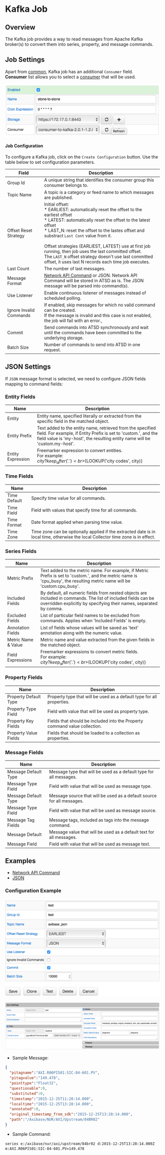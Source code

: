 # Kafka Job

## Overview

The Kafka job provides a way to read messages from Apache Kafka broker(s) to convert them into series, property, and message commands.

## Job Settings

Apart from [common](../job-generic.md), Kafka job has an additional `Consumer` field. <br>
**Consumer** list allows you to select a [consumer](kafka-consumer.md) that will be used.

![Kafka job settings](images/kafka_job.png)

#### Job Configuration

To configure a Kafka job, click on the `Create Configuration` button.
Use the table below to set configuration parameters.

**Field** | **Description**
----- | -----------
Group Id | A unique string that identifies the consumer group this consumer belongs to.
Topic Name | A topic is a category or feed name to which messages are published.
Offset Reset Strategy | Initial offset:<br>\* EARLIEST: automatically reset the offset to the earliest offset<br>\* LATEST: automatically reset the offset to the latest offset<br>\* LAST_N: reset the offset to the lastes offset and substract `Last Cont` value from it.<br><br>Offset strategies (EARLIEST, LATEST) use at first job running, then job uses the last committed offset.<br>The `LAST_N` offset strategy doesn't use last committed offset, it uses last N records each time job executes.
Last Count | The number of last messages.
Message Format | [Network API Command](https://github.com/axibase/atsd/tree/master/api/network#network-api) or JSON. Network API Command will be stored in ATSD as is. The JSON message will be parsed into command(s).
Use Listener | Enable continuous listener of messages instead of scheduled polling.
Ignore Invalid Commands | If enabled, skip messages for which no valid command can be created.<br>If the message is invalid and this case is not enabled, the job will fail with an error.,
Commit | Send commands into ATSD synchronously and wait until the commands have been committed to the underlying storage.
Batch Size | Number of commands to send into ATSD in one request.

## JSON Settings

If `JSON` message format is selected, we need to configure JSON fields mapping to command fields:

### Entity Fields

**Name** | **Description**
---| ---
Entity | Entity name, specified literally or extracted from the specific field in the matched object.
Entity Prefix | Text added to the entity name, retrieved from the specified field. For example, if Entity Prefix is set to 'custom.', and the field value is 'my-host', the resulting entity name will be 'custom.my-host'.
Entity Expression | Freemarker expression to convert entities.<br>For example:<br>${city?keep_after('.')}<br>${LOOKUP('city codes', city)}

### Time Fields

**Name** | **Description**
---| ---
Time Default | Specify time value for all commands.
Time Field   | Field with values that specify time for all commands.
Time Format  | Date format applied when parsing time value.
Time Zone    | Time zone can be optionally applied if the extracted date is in local time, otherwise the local Collector time zone is in effect.

### Series Fields

**Name** | **Description**
--- | ---
Metric Prefix | Text added to the metric name. For example, if Metric Prefix is set to 'custom.', and the metric name is 'cpu_busy', the resulting metric name will be 'custom.cpu_busy'.
Included Fields | By default, all numeric fields from nested objects are included in commands. The list of included fields can be overridden explicitly by specifying their names, separated by comma.
Excluded Fields | List of particular field names to be excluded from commands. Applies when 'Included Fields' is empty.
Annotation Fields | List of fields whose values will be saved as 'text' annotation along with the numeric value.
Metric Name & Value | Metric name and value extracted from the given fields in the matched object.
Field Expressions | Freemarker expressions to convert metric fields.<br>For example:<br>${city?keep_after('.')}<br>${LOOKUP('city codes', city)}

### Property Fields

**Name** | **Description**
--- | ---
Property Default Type | Property type that will be used as a default type for all properties.
Property Type Field   | Field with value that will be used as property type.
Property Key Fields   | Fields that should be included into the Property command value collection.
Property Value Fields | Fields that should be loaded to a collection as properties.

### Message Fields

**Name** | **Description**
--- | ---
Message Default Type | Message type that will be used as a default type for all messages.
Message Type Field   | Field with value that will be used as message type.
Message Default Type | Message source that will be used as a default source for all messages.
Message Type Field   | Field with value that will be used as message source.
Message Tag Fields   | Message tags, included as tags into the message command.
Message Default | Message value that will be used as a default text for all messages.
Message Field   | Field with value that will be used as message text.

## Examples

* [Network API Command](examples/kafka/network-format/README.md)
* [JSON](examples/kafka/json-format/README.md)

### Configuration Example

![Kafka Configuration Example](images/kafka_job_configuration.png)

![Kafka JSON mapping settings](images/kafka_json_mapping_settings.png)

* Sample Message:

```json
{
  "pitagname":"AXI.R06PIS01:SIC-84-601.PV",
  "pitagvalue":"149.478",
  "pointtype":"Float32",
  "questionable":0,
  "substituted":0,
  "timestamp":"2015-12-25T11:28:14.000",
  "localtime":"2015-12-25T13:28:14.000",
  "annotated":0,
  "original_timestamp_from_sdk":"2015-12-25T13:28:14.000",
  "path":"/Axibase/NUR/AXI/Upstream/84BR02"
}
```


* Sample Command:

```ls
series e:/axibase/nur/axi/upstream/84br02 d:2015-12-25T13:28:14.000Z m:AXI.R06PIS01:SIC-84-601.PV=149.478
```
